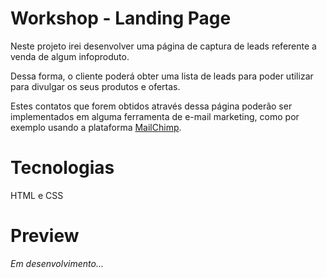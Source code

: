 # Workshop - Landing Page

Neste projeto irei desenvolver uma página de captura de leads referente a venda de algum infoproduto.

Dessa forma, o cliente poderá obter uma lista de leads para poder utilizar para divulgar os seus produtos e ofertas.

Estes contatos que forem obtidos através dessa página poderão ser implementados em alguma ferramenta de e-mail marketing, como por exemplo usando a plataforma <a href="https://mailchimp.com/">MailChimp</a>.

# Tecnologias

HTML e CSS

# Preview

<em>Em desenvolvimento...</em>
